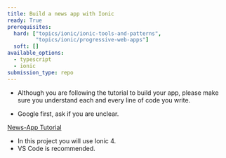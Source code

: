 ```yaml
---
title: Build a news app with Ionic
ready: True
prerequisites:
  hard: ["topics/ionic/ionic-tools-and-patterns",
         "topics/ionic/progressive-web-apps"]
  soft: []
available_options: 
  - typescript
  - ionic
submission_type: repo   
---
```


- Although you are following the tutorial to build your app, please make sure you understand each and every line of code you write.

- Google first, ask if you are unclear.

[News-App Tutorial](C:\Users\bentl\IdeaProjects\tech-department\content\topics\ionic\ionic-angular-typescript\_index.md)

- In this project you will use Ionic 4.
- VS Code is recommended. 
